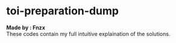 # toi-preparation-dump
<b> Made by : Fnzx </b> <br/>
These codes contain my full intuitive explaination of the solutions.
